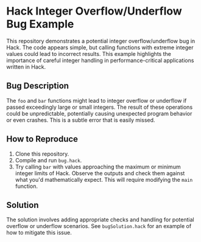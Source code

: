# Hack Integer Overflow/Underflow Bug Example

This repository demonstrates a potential integer overflow/underflow bug in Hack.  The code appears simple, but calling functions with extreme integer values could lead to incorrect results. This example highlights the importance of careful integer handling in performance-critical applications written in Hack.

## Bug Description

The `foo` and `bar` functions might lead to integer overflow or underflow if passed exceedingly large or small integers. The result of these operations could be unpredictable, potentially causing unexpected program behavior or even crashes.  This is a subtle error that is easily missed.

## How to Reproduce

1. Clone this repository.
2. Compile and run `bug.hack`.
3. Try calling `bar` with values approaching the maximum or minimum integer limits of Hack. Observe the outputs and check them against what you'd mathematically expect. This will require modifying the `main` function.

## Solution

The solution involves adding appropriate checks and handling for potential overflow or underflow scenarios.  See `bugSolution.hack` for an example of how to mitigate this issue.